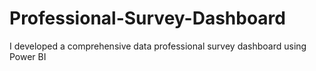 # Professional-Survey-Dashboard
I developed a comprehensive data professional survey dashboard using Power BI
